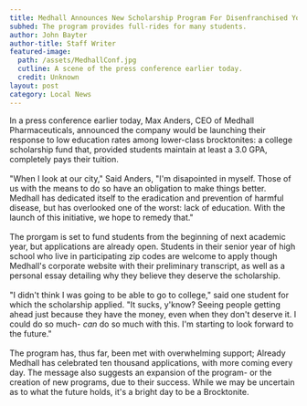 ```yaml
---
title: Medhall Announces New Scholarship Program For Disenfranchised Youth
subhed: The program provides full-rides for many students.
author: John Bayter
author-title: Staff Writer
featured-image: 
  path: /assets/MedhallConf.jpg
  cutline: A scene of the press conference earlier today.
  credit: Unknown
layout: post
category: Local News
---
```


<p class="article"> In a press conference earlier today, Max Anders, CEO of Medhall Pharmaceuticals, announced the company would be launching their response to low education rates among lower-class brocktonites: a college scholarship fund that, provided students maintain at least a 3.0 GPA, completely pays their tuition.
<br/><br/>
"When I look at our city," Said Anders, "I'm disapointed in myself. Those of us with the means to do so have an obligation to make things better. Medhall has dedicated itself to the eradication and prevention of harmful disease, but has overlooked one of the worst: lack of education. With the launch of this initiative, we hope to remedy that."
<br/><br/>
The prorgam is set to fund students from the beginning of next academic year, but applications are already open. Students in their senior year of high school who live in participating zip codes are welcome to apply though Medhall's corporate website with their preliminary transcript, as well as a personal essay detailing why they believe they deserve the scholarship. 
<br/><br/>
"I didn't think I was going to be able to go to college," said one student for which the scholarship applied. "It sucks, y'know? Seeing people getting ahead just because they have the money, even when they don't deserve it. I could do so much- <i>can</i> do so much with this. I'm starting to look forward to the future."
<br/><br/>
The program has, thus far, been met with overwhelming support; Already Medhall has celebrated ten thousand applications, with more coming every day. The message also suggests an expansion of the program- or the creation of new programs, due to their success. While we may be uncertain as to what the future holds, it's a bright day to be a Brocktonite.
</p>